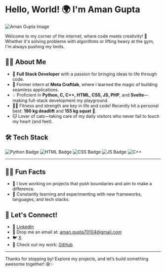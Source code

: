 # Hello, World! 🌍 I'm Aman Gupta

![Aman Gupta Image](https://github.com/Amvic7/Amvic7/raw/main/C:\Users\amang\Downloads\aman(4)/aman.png)

Welcome to my corner of the internet, where code meets creativity! 🎨 Whether it's solving problems with algorithms or lifting heavy at the gym, I'm always pushing my limits.

## 👨‍💻 About Me
- 🔧 **Full Stack Developer** with a passion for bringing ideas to life through code.
- 🌟 Former intern at **Meta Craftlab**, where I learned the magic of building seamless applications.
- 💡 Proficient in **Python, C, C++, HTML, CSS, JS, PHP**, and **Svelte**—making full-stack development my playground.
- 🏋️‍♂️ Fitness and strength are key in life and code! Recently hit a personal best: **190 kg deadlift** and **155 kg squat** 💪.
- 🐱 Lover of cats—taking care of my daily visitors who never fail to touch my heart (and feet).

## 🛠️ Tech Stack
![Python Badge](https://img.shields.io/badge/Python-🔵-blue?logo=python)
![HTML Badge](https://img.shields.io/badge/HTML5-🔶-orange?logo=html5)
![CSS Badge](https://img.shields.io/badge/CSS-🔵-blue?logo=css3)
![JS Badge](https://img.shields.io/badge/JavaScript-💛-yellow?logo=javascript)
![C++](https://img.shields.io/badge/C++-💛-yellow?logo=C++)

---

## 🏃‍♂️ Fun Facts
- 💬 I love working on projects that push boundaries and aim to make a difference.
- 🎯 Constantly learning and experimenting with new frameworks, languages, and tech stacks.

## 🔗 Let's Connect!
- 👔 [LinkedIn](https://www.linkedin.com/in/amvic7/)
- 📧 Drop me an email at: aman.gupta70104@gmail.com
- 🐦 [X](https://x.com/Amvic_7)
- 🎯 Check out my work: [GitHub](https://github.com/Amvic7)

---

Thanks for stopping by! Explore my projects, and let’s build something awesome together! 😄✨
